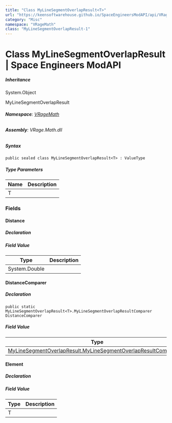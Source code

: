 ```yaml
---
title: "Class MyLineSegmentOverlapResult<T>"
url: "https://keensoftwarehouse.github.io/SpaceEngineersModAPI/api/VRageMath.MyLineSegmentOverlapResult-1.html"
category: "Misc"
namespace: "VRageMath"
class: "MyLineSegmentOverlapResult-1"
---
```


# Class MyLineSegmentOverlapResult<T> | Space Engineers ModAPI

##### Inheritance

System.Object

MyLineSegmentOverlapResult<T>

###### **Namespace**: [VRageMath](https://keensoftwarehouse.github.io/SpaceEngineersModAPI/api/VRageMath.html)

###### **Assembly**: VRage.Math.dll

##### Syntax

```
public sealed class MyLineSegmentOverlapResult<T> : ValueType
```

##### Type Parameters

| Name | Description |
| --- | --- |
| T   |     |

### Fields

#### Distance

##### Declaration

##### Field Value

| Type | Description |
| --- | --- |
| System.Double |     |

#### DistanceComparer

##### Declaration

```
public static MyLineSegmentOverlapResult<T>.MyLineSegmentOverlapResultComparer DistanceComparer
```

##### Field Value

| Type | Description |
| --- | --- |
| [MyLineSegmentOverlapResult.MyLineSegmentOverlapResultComparer](https://keensoftwarehouse.github.io/SpaceEngineersModAPI/api/VRageMath.MyLineSegmentOverlapResult-1.MyLineSegmentOverlapResultComparer.html)<> |     |

#### Element

##### Declaration

##### Field Value

| Type | Description |
| --- | --- |
| T   |     |